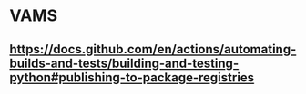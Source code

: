# VAMS

## https://docs.github.com/en/actions/automating-builds-and-tests/building-and-testing-python#publishing-to-package-registries
